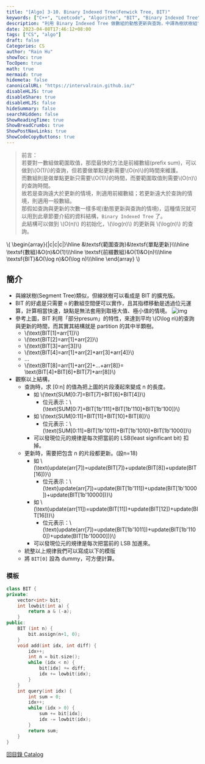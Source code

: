 ```yaml
---
title: "[Algo] 3-10. Binary Indexed Tree(Fenwick Tree, BIT)"
keywords: ["C++", "Leetcode", "Algorithm", "BIT", "Binary Indexed Tree", "Fenwick Tree"]
description: "利用 Binary Indexed Tree 做數組的動態更新與查詢，中譯為樹狀樹組"
date: 2023-04-08T17:46:12+08:00
tags: ["CS", "algo"]
draft: false
Categories: CS
author: "Rain Hu"
showToc: true
TocOpen: true
math: true
mermaid: true
hidemeta: false
canonicalURL: "https://intervalrain.github.io/"
disableHLJS: true
disableShare: true
disableHLJS: false
hideSummary: false
searchHidden: false
ShowReadingTime: true
ShowBreadCrumbs: true
ShowPostNavLinks: true
ShowCodeCopyButtons: true
---
```

> 前言：  
> 若要對一數組做範圍取值，那麼最快的方法是前綴數組(prefix sum)，可以做到\\(O(1)\\)的查詢，但若要做單點更新需要\\(O(n)\\)的時間來維護。  
> 而數組則是做單點更新只需要\\(O(1)\\)的時間，而要範圍取值則需要\\(O(n)\\)的查詢時間。  
> 故若是查詢遠大於更新的情境，則適用前綴數組；若更新遠大於查詢的情境，則適用一般數組。  
> 那假如查詢與更新的次數一樣多呢(動態更新與查詢的情境)，這種情況就可以用到此章節要介紹的資料結構，`Binary Indexed Tree` 了。  
> 此結構可以做到 \\(O(n)\\) 的初始化，\\(\log(n)\\) 的更新與 \\(\log(n)\\) 的查詢。  

\\(
    \begin{array}{|c|c|c|}\hline 
    &\textsf{範圍查詢}&\textsf{單點更新}\\\\\hline
    \textsf{數組}&O(n)&O(1)\\\\\hline
    \textsf{前綴數組}&O(1)&O(n)\\\\\hline
    \textsf{BIT}&O(\log n)&O(\log n)\\\\\hline
    \end{array}
\\)
## 簡介
+ 與線狀樹(Segment Tree)類似，但線狀樹可以看成是 BIT 的擴充版。
+ BIT 的好處是只需要 `n` 的數組空間便可以實作，且其指標移動是透過位元運算，計算相當快速，缺點是無法套用到取極大值、極小值的情境。
![img](https://d3i71xaburhd42.cloudfront.net/1841120d19f4bdc75f225254c52ceabea2774853/3-Figure1-1.png)
+ 參考上圖，BIT 利用「部分presum」的特性，來達到平均 \\(O\log n\\)的查詢與更新的時間，而其實其結構就是 partition 的其中半顆樹。
    + \\(\text{BIT[1]=arr[1]}\\)
    + \\(\text{BIT[2]=arr[1]+arr[2]}\\)
    + \\(\text{BIT[3]=arr[3]}\\)
    + \\(\text{BIT[4]=arr[1]+arr[2]+arr[3]+arr[4]}\\)
    + ...
    + \\(\text{BIT[8]=arr[1]+arr[2]+...+arr[8]}=
    \text{BIT[4]+BIT[6]+BIT[7]+arr[8]}\\)
+ 觀察以上結構，
    + 查詢時，求 [0:n] 的值為把上圖的片段湊起來變成 n 的長度。
        + 如 \\(\text{SUM[0:7]=BIT[7]+BIT[6]+BIT[4]}\\)
            + 位元表示：\\(\text{SUM[0:7]=BIT[1b'111]+BIT[1b'110]+BIT[1b'100]}\\)
        + 如 \\(\text{SUM[0:11]=BIT[11]+BIT[10]+BIT[8]}\\)
            + 位元表示：\\(\text{SUM[0:11]=BIT[1b'1011]+BIT[1b'1010]+BIT[1b'1000]}\\)
        + 可以發現位元的規律是每次把當前的 LSB(least significant bit) 扣掉。
    + 更新時，需要把包含 n 的片段都更新。(設n=18)
        + 如 \\(\text{update(arr[7])=update(BIT[7])+update(BIT[8])+update(BIT[16])}\\)
            + 位元表示：\\(\text{update(arr[7])=update(BIT[1b'111])+update(BIT[1b'1000])+update(BIT[1b'10000])}\\)
        + 如 \\(\text{update(arr[11])=update(BIT[11])+update(BIT[12])+update(BIT[16])}\\)
            + 位元表示：\\(\text{update(arr[7])=update(BIT[1b'1011])+update(BIT[1b'1100])+update(BIT[1b'10000])}\\)
        + 可以發現位元的規律是每次把當前的 LSB 加進來。
    + 統整以上規律我們可以寫成以下的模版
    + 將 `BIT[0]` 設為 dummy，可方便計算。

### 模板
```C++
class BIT {
private: 
    vector<int> bit;
    int lowbit(int a) {
        return a & (-a);
    }
public:
    BIT (int n) {
        bit.assign(n+1, 0);
    }
    void add(int idx, int diff) {
        idx++;
        int n = bit.size();
        while (idx < n) {
            bit[idx] += diff;
            idx += lowbit(idx);
        }
    }
    int query(int idx) {
        int sum = 0;
        idx++;
        while (idx > 0) {
            sum += bit[idx];
            idx -= lowbit(idx);
        }
        return sum;
    }
}
```
[回目錄 Catalog](/leetcode)